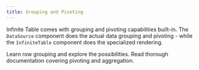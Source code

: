 ```yaml
---
title: Grouping and Pivoting
---
```


Infinite Table comes with grouping and pivoting capabilities built-in. The `DataSource` component does the actual data grouping and pivoting - while the `InfiniteTable` component does the specialized rendering.

<HeroCards>
<YouWillLearnCard title="Grouping Rows" path="./grouping-and-pivoting/grouping-rows">
Learn row grouping and explore the possibilities.
</YouWillLearnCard>
<YouWillLearnCard title="Pivoting" path="./grouping-and-pivoting/pivoting">
Read thorough documentation covering pivoting and aggregation.
</YouWillLearnCard>
</HeroCards>


<Sandpack title="Simple row grouping">

```ts file=row-grouping-example.page.tsx
```
```ts file=columns.ts
```
</Sandpack>




